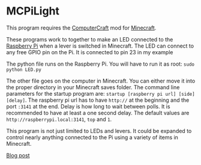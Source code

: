 MCPiLight
=========
This program requires the [ComputerCraft](http://www.computercraft.info/) mod for [Minecraft](https://minecraft.net/).

These programs work to together to make an LED connected to the [Raspberry Pi](http://www.raspberrypi.org/) when a lever is switched in Minecraft.
The LED can connect to any free GPIO pin on the Pi. It is connected to pin 23 in my example

The python file runs on the Raspberry Pi. You will have to run it as root: `sudo python LED.py`

The other file goes on the computer in Minecraft. You can either move it into the proper directory in your Minecraft saves folder. The command line parameters for the startup program are: `startup [raspberry pi url] [side] [delay]`. The raspberry pi url has to have `http://` at the beginning and the port `:3141` at the end. Delay is how long to wait between polls. It is recommended to have at least a one second delay. The default values are `http://raspberrypi.local:3141`, `top` and `1`.

This program is not just limited to LEDs and levers. It could be expanded to control nearly anything connected to the Pi using a variety of items in Minecraft.

[Blog post](http://codinghobbit.no-ip.org/blog/?p=49)
